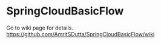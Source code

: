 # SpringCloudBasicFlow


Go to wiki page for details.
https://github.com/AmritSDutta/SpringCloudBasicFlow/wiki
